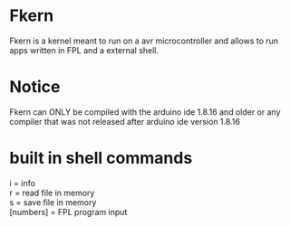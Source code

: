 # Fkern
Fkern is a kernel meant to run on a avr microcontroller
and allows to run apps written in FPL and a external shell.

# Notice
Fkern can ONLY be compiled with the arduino ide 1.8.16 and older
or any compiler that was not released after arduino ide version 1.8.16

# built in shell commands
i = info <br>
r = read file in memory <br>
s = save file in memory <br>
[numbers] = FPL program input <br>
